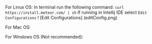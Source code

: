 For Linux OS:
    In terminal run the following command:
    ```curl https://install.meteor.com/ | sh```
    If running in Intellij IDE select ```Edit Configurations``` 
    ! [Edit Configurations] (editConfig.png)
    

For Mac OS:

For Windows OS (Not recommended):